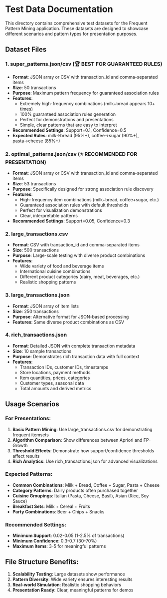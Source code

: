 # Test Data Documentation

This directory contains comprehensive test datasets for the Frequent Pattern Mining application. These datasets are designed to showcase different scenarios and pattern types for presentation purposes.

## Dataset Files

### 1. super_patterns.json/csv (🏆 BEST FOR GUARANTEED RULES)
- **Format**: JSON array or CSV with transaction_id and comma-separated items
- **Size**: 50 transactions
- **Purpose**: Maximum pattern frequency for guaranteed association rules
- **Features**:
  - Extremely high-frequency combinations (milk+bread appears 10+ times)
  - 100% guaranteed association rules generation
  - Perfect for demonstrations and presentations
  - Simple, clear patterns that are easy to interpret
- **Recommended Settings**: Support=0.1, Confidence=0.5
- **Expected Rules**: milk→bread (95%+), coffee→sugar (90%+), pasta→cheese (85%+)

### 2. optimal_patterns.json/csv (⭐ RECOMMENDED FOR PRESENTATION)
- **Format**: JSON array or CSV with transaction_id and comma-separated items
- **Size**: 53 transactions
- **Purpose**: Specifically designed for strong association rule discovery
- **Features**:
  - High-frequency item combinations (milk+bread, coffee+sugar, etc.)
  - Guaranteed association rules with default thresholds
  - Perfect for visualization demonstrations
  - Clear, interpretable patterns
- **Recommended Settings**: Support=0.05, Confidence=0.3

### 2. large_transactions.csv
- **Format**: CSV with transaction_id and comma-separated items
- **Size**: 500 transactions
- **Purpose**: Large-scale testing with diverse product combinations
- **Features**:
  - Wide variety of food and beverage items
  - International cuisine combinations
  - Different product categories (dairy, meat, beverages, etc.)
  - Realistic shopping patterns

### 3. large_transactions.json
- **Format**: JSON array of item lists
- **Size**: 250 transactions
- **Purpose**: Alternative format for JSON-based processing
- **Features**: Same diverse product combinations as CSV

### 4. rich_transactions.json
- **Format**: Detailed JSON with complete transaction metadata
- **Size**: 10 sample transactions
- **Purpose**: Demonstrates rich transaction data with full context
- **Features**:
  - Transaction IDs, customer IDs, timestamps
  - Store locations, payment methods
  - Item quantities, prices, categories
  - Customer types, seasonal data
  - Total amounts and derived metrics

## Usage Scenarios

### For Presentations:
1. **Basic Pattern Mining**: Use large_transactions.csv for demonstrating frequent itemsets
2. **Algorithm Comparison**: Show differences between Apriori and FP-Growth
3. **Threshold Effects**: Demonstrate how support/confidence thresholds affect results
4. **Rich Analytics**: Use rich_transactions.json for advanced visualizations

### Expected Patterns:
- **Common Combinations**: Milk + Bread, Coffee + Sugar, Pasta + Cheese
- **Category Patterns**: Dairy products often purchased together
- **Cuisine Groupings**: Italian (Pasta, Cheese, Basil), Asian (Rice, Soy Sauce)
- **Breakfast Sets**: Milk + Cereal + Fruits
- **Party Combinations**: Beer + Chips + Snacks

### Recommended Settings:
- **Minimum Support**: 0.02-0.05 (1-2.5% of transactions)
- **Minimum Confidence**: 0.3-0.7 (30-70%)
- **Maximum Items**: 3-5 for meaningful patterns

## File Structure Benefits:
1. **Scalability Testing**: Large datasets show performance
2. **Pattern Diversity**: Wide variety ensures interesting results
3. **Real-world Simulation**: Realistic shopping behaviors
4. **Presentation Ready**: Clear, meaningful patterns for demos

